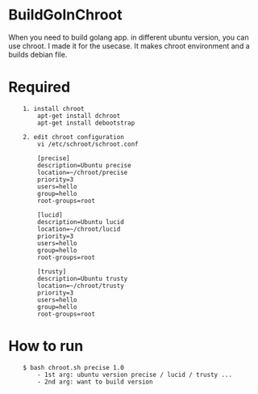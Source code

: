 # BuildGoInChroot

When you need to build golang app. in different ubuntu version, you can use chroot. I made it for the usecase. It makes chroot environment and a builds debian file.

# Required
```
	1. install chroot
		apt-get install dchroot
		apt-get install debootstrap
		
	2. edit chroot configuration
		vi /etc/schroot/schroot.conf
		
		[precise]
		description=Ubuntu precise
		location=~/chroot/precise
		priority=3
		users=hello
		group=hello
		root-groups=root
		
		[lucid]
		description=Ubuntu lucid
		location=~/chroot/lucid
		priority=3
		users=hello
		group=hello
		root-groups=root
		
		[trusty]
		description=Ubuntu trusty
		location=~/chroot/trusty
		priority=3
		users=hello
		group=hello
		root-groups=root
```

# How to run
```
	$ bash chroot.sh precise 1.0
		- 1st arg: ubuntu version precise / lucid / trusty ...
		- 2nd arg: want to build version
```



